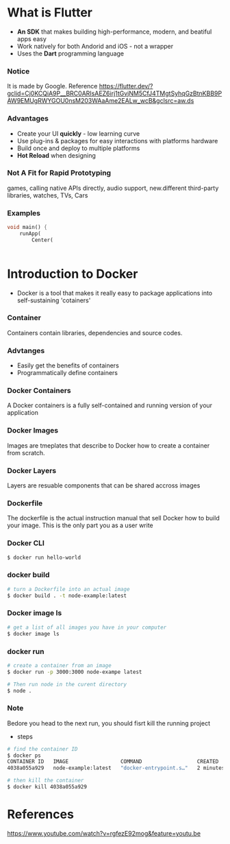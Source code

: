 
# What is Flutter
* **An SDK** that makes building high-performance, modern, and beatiful apps easy
* Work natively for both Andorid and iOS - not a wrapper
* Uses the **Dart** programming language

### Notice 
It is made by Google.
Reference https://flutter.dev/?gclid=Cj0KCQiA9P__BRC0ARIsAEZ6irj1tGvjNM5CfJ4TMgtSyhqGzBtnKBB9PAW9EMUgRWYGOU0nsM203WAaAme2EALw_wcB&gclsrc=aw.ds

### Advantages
* Create your UI **quickly** - low learning curve
* Use plug-ins & packages for easy interactions with platforms hardware
* Build once and deploy to multiple platforms
* **Hot Reload** when designing

### Not A Fit for Rapid Prototyping
games, calling native APIs directly, audio support, new.different third-party libraries, watches, TVs, Cars

### Examples
```dart
void main() {
    runApp(
        Center(
    
```


# Introduction to Docker
* Docker is a tool that makes it really easy to package applications into self-sustaining 'cotainers'

### Container
Containers contain libraries, dependencies and source codes.

### Advtanges
* Easily get the benefits of containers
* Programmatically define containers

### Docker Containers
A Docker containers is a fully self-contained and running version of your application


### Docker Images
Images are tmeplates that describe to Docker how to create a container from scratch.

### Docker Layers
Layers are resuable components that can be shared accross images

### Dockerfile
The dockerfile is the actual instruction manual that sell Docker how to build your image. This is the only part you as a user write

### Docker CLI
```bash
$ docker run hello-world
```

### docker build 
```bash
# turn a Dockerfile into an actual image
$ docker build . -t node-example:latest
```

### Docker image ls
```bash
# get a list of all images you have in your computer
$ docker image ls
```

### docker run
```bash
# create a container from an image
$ docker run -p 3000:3000 node-exampe latest

# Then run node in the curent directory
$ node .
```

### Note
Bedore you head to the next run, you should fisrt kill the running project
* steps
```bash
# find the container ID
$ docker ps
CONTAINER ID   IMAGE                 COMMAND                  CREATED         STATUS         PORTS     NAMES
4038a055a929   node-example:latest   "docker-entrypoint.s…"   2 minutes ago   Up 2 minutes             magical_zhukovsky

# then kill the container
$ docker kill 4038a055a929
```

# References
https://www.youtube.com/watch?v=rgfezE92mog&feature=youtu.be
